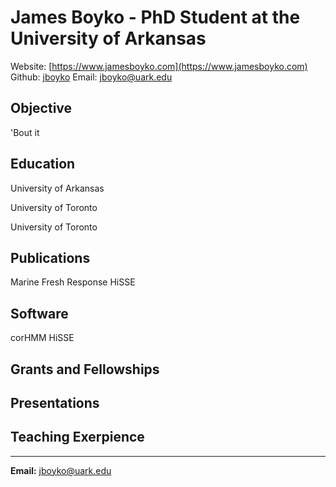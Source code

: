 # James Boyko - PhD Student at the University of Arkansas
Website: [https://www.jamesboyko.com](https://www.jamesboyko.com)
Github: [jboyko](https://github.com/jboyko)
Email: [jboyko@uark.edu](jboyko@uark.edu)

## Objective
'Bout it

## Education

University of Arkansas
   
University of Toronto

University of Toronto

## Publications

Marine Fresh Response
HiSSE

## Software
corHMM
HiSSE

## Grants and Fellowships

## Presentations

## Teaching Exerpience

- - - -
**Email:** jboyko@uark.edu

